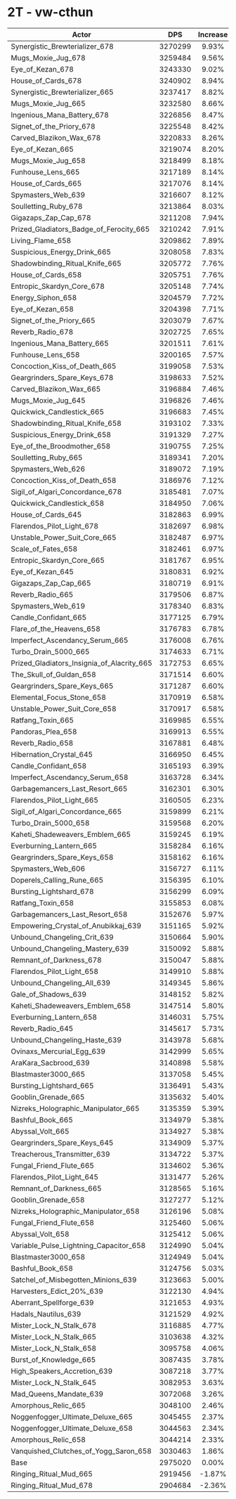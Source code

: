 # 2T - vw-cthun
| Actor | DPS | Increase |
|---|:---:|:---:|
|Synergistic_Brewterializer_678|3270299|9.93%|
|Mugs_Moxie_Jug_678|3259484|9.56%|
|Eye_of_Kezan_678|3243330|9.02%|
|House_of_Cards_678|3240902|8.94%|
|Synergistic_Brewterializer_665|3237417|8.82%|
|Mugs_Moxie_Jug_665|3232580|8.66%|
|Ingenious_Mana_Battery_678|3226856|8.47%|
|Signet_of_the_Priory_678|3225548|8.42%|
|Carved_Blazikon_Wax_678|3220833|8.26%|
|Eye_of_Kezan_665|3219074|8.20%|
|Mugs_Moxie_Jug_658|3218499|8.18%|
|Funhouse_Lens_665|3217189|8.14%|
|House_of_Cards_665|3217076|8.14%|
|Spymasters_Web_639|3216607|8.12%|
|Soulletting_Ruby_678|3213864|8.03%|
|Gigazaps_Zap_Cap_678|3211208|7.94%|
|Prized_Gladiators_Badge_of_Ferocity_665|3210242|7.91%|
|Living_Flame_658|3209862|7.89%|
|Suspicious_Energy_Drink_665|3208058|7.83%|
|Shadowbinding_Ritual_Knife_665|3205772|7.76%|
|House_of_Cards_658|3205751|7.76%|
|Entropic_Skardyn_Core_678|3205148|7.74%|
|Energy_Siphon_658|3204579|7.72%|
|Eye_of_Kezan_658|3204398|7.71%|
|Signet_of_the_Priory_665|3203079|7.67%|
|Reverb_Radio_678|3202725|7.65%|
|Ingenious_Mana_Battery_665|3201511|7.61%|
|Funhouse_Lens_658|3200165|7.57%|
|Concoction_Kiss_of_Death_665|3199058|7.53%|
|Geargrinders_Spare_Keys_678|3198633|7.52%|
|Carved_Blazikon_Wax_665|3196884|7.46%|
|Mugs_Moxie_Jug_645|3196826|7.46%|
|Quickwick_Candlestick_665|3196683|7.45%|
|Shadowbinding_Ritual_Knife_658|3193102|7.33%|
|Suspicious_Energy_Drink_658|3191329|7.27%|
|Eye_of_the_Broodmother_658|3190755|7.25%|
|Soulletting_Ruby_665|3189341|7.20%|
|Spymasters_Web_626|3189072|7.19%|
|Concoction_Kiss_of_Death_658|3186976|7.12%|
|Sigil_of_Algari_Concordance_678|3185481|7.07%|
|Quickwick_Candlestick_658|3184950|7.06%|
|House_of_Cards_645|3182863|6.99%|
|Flarendos_Pilot_Light_678|3182697|6.98%|
|Unstable_Power_Suit_Core_665|3182487|6.97%|
|Scale_of_Fates_658|3182461|6.97%|
|Entropic_Skardyn_Core_665|3181767|6.95%|
|Eye_of_Kezan_645|3180831|6.92%|
|Gigazaps_Zap_Cap_665|3180719|6.91%|
|Reverb_Radio_665|3179506|6.87%|
|Spymasters_Web_619|3178340|6.83%|
|Candle_Confidant_665|3177125|6.79%|
|Flare_of_the_Heavens_658|3176783|6.78%|
|Imperfect_Ascendancy_Serum_665|3176008|6.76%|
|Turbo_Drain_5000_665|3174633|6.71%|
|Prized_Gladiators_Insignia_of_Alacrity_665|3172753|6.65%|
|The_Skull_of_Guldan_658|3171514|6.60%|
|Geargrinders_Spare_Keys_665|3171287|6.60%|
|Elemental_Focus_Stone_658|3170919|6.58%|
|Unstable_Power_Suit_Core_658|3170917|6.58%|
|Ratfang_Toxin_665|3169985|6.55%|
|Pandoras_Plea_658|3169913|6.55%|
|Reverb_Radio_658|3167881|6.48%|
|Hibernation_Crystal_645|3166950|6.45%|
|Candle_Confidant_658|3165193|6.39%|
|Imperfect_Ascendancy_Serum_658|3163728|6.34%|
|Garbagemancers_Last_Resort_665|3162301|6.30%|
|Flarendos_Pilot_Light_665|3160505|6.23%|
|Sigil_of_Algari_Concordance_665|3159899|6.21%|
|Turbo_Drain_5000_658|3159568|6.20%|
|Kaheti_Shadeweavers_Emblem_665|3159245|6.19%|
|Everburning_Lantern_665|3158284|6.16%|
|Geargrinders_Spare_Keys_658|3158162|6.16%|
|Spymasters_Web_606|3156727|6.11%|
|Doperels_Calling_Rune_665|3156395|6.10%|
|Bursting_Lightshard_678|3156299|6.09%|
|Ratfang_Toxin_658|3155853|6.08%|
|Garbagemancers_Last_Resort_658|3152676|5.97%|
|Empowering_Crystal_of_Anubikkaj_639|3151165|5.92%|
|Unbound_Changeling_Crit_639|3150664|5.90%|
|Unbound_Changeling_Mastery_639|3150092|5.88%|
|Remnant_of_Darkness_678|3150047|5.88%|
|Flarendos_Pilot_Light_658|3149910|5.88%|
|Unbound_Changeling_All_639|3149345|5.86%|
|Gale_of_Shadows_639|3148152|5.82%|
|Kaheti_Shadeweavers_Emblem_658|3147514|5.80%|
|Everburning_Lantern_658|3146031|5.75%|
|Reverb_Radio_645|3145617|5.73%|
|Unbound_Changeling_Haste_639|3143978|5.68%|
|Ovinaxs_Mercurial_Egg_639|3142999|5.65%|
|AraKara_Sacbrood_639|3140898|5.58%|
|Blastmaster3000_665|3137058|5.45%|
|Bursting_Lightshard_665|3136491|5.43%|
|Gooblin_Grenade_665|3135632|5.40%|
|Nizreks_Holographic_Manipulator_665|3135359|5.39%|
|Bashful_Book_665|3134979|5.38%|
|Abyssal_Volt_665|3134927|5.38%|
|Geargrinders_Spare_Keys_645|3134909|5.37%|
|Treacherous_Transmitter_639|3134722|5.37%|
|Fungal_Friend_Flute_665|3134602|5.36%|
|Flarendos_Pilot_Light_645|3131477|5.26%|
|Remnant_of_Darkness_665|3128565|5.16%|
|Gooblin_Grenade_658|3127277|5.12%|
|Nizreks_Holographic_Manipulator_658|3126196|5.08%|
|Fungal_Friend_Flute_658|3125460|5.06%|
|Abyssal_Volt_658|3125412|5.06%|
|Variable_Pulse_Lightning_Capacitor_658|3124990|5.04%|
|Blastmaster3000_658|3124949|5.04%|
|Bashful_Book_658|3124756|5.03%|
|Satchel_of_Misbegotten_Minions_639|3123663|5.00%|
|Harvesters_Edict_20%_639|3122130|4.94%|
|Aberrant_Spellforge_639|3121653|4.93%|
|Hadals_Nautilus_639|3121529|4.92%|
|Mister_Lock_N_Stalk_678|3116885|4.77%|
|Mister_Lock_N_Stalk_665|3103638|4.32%|
|Mister_Lock_N_Stalk_658|3095758|4.06%|
|Burst_of_Knowledge_665|3087435|3.78%|
|High_Speakers_Accretion_639|3087218|3.77%|
|Mister_Lock_N_Stalk_645|3082953|3.63%|
|Mad_Queens_Mandate_639|3072068|3.26%|
|Amorphous_Relic_665|3048100|2.46%|
|Noggenfogger_Ultimate_Deluxe_665|3045455|2.37%|
|Noggenfogger_Ultimate_Deluxe_658|3044563|2.34%|
|Amorphous_Relic_658|3044214|2.33%|
|Vanquished_Clutches_of_Yogg_Saron_658|3030463|1.86%|
|Base|2975020|0.00%|
|Ringing_Ritual_Mud_665|2919456|-1.87%|
|Ringing_Ritual_Mud_678|2904684|-2.36%|
